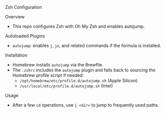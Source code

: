 Zsh Configuration

Overview
- This repo configures Zsh with Oh My Zsh and enables autojump.

Autoloaded Plugins
- `autojump`: enables `j`, `jo`, and related commands if the formula is installed.

Installation
- Homebrew installs `autojump` via the Brewfile.
- The `.zshrc` includes the `autojump` plugin and falls back to sourcing the Homebrew profile script if needed:
  - `/opt/homebrew/etc/profile.d/autojump.sh` (Apple Silicon)
  - `/usr/local/etc/profile.d/autojump.sh` (Intel)

Usage
- After a few `cd` operations, use `j <dir>` to jump to frequently used paths.

